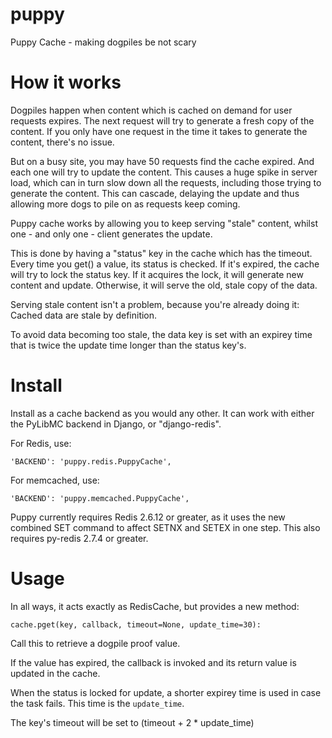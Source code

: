 puppy
=====

Puppy Cache - making dogpiles be not scary

How it works
============

Dogpiles happen when content which is cached on demand for user requests
expires.  The next request will try to generate a fresh copy of the content.
 If you only have one request in the time it takes to generate the content,
there's no issue.

But on a busy site, you may have 50 requests find the cache expired.  And each
one will try to update the content.  This causes a huge spike in server load,
which can in turn slow down all the requests, including those trying to
generate the content.  This can cascade, delaying the update and thus allowing
more dogs to pile on as requests keep coming.

Puppy cache works by allowing you to keep serving "stale" content, whilst one -
and only one - client generates the update.

This is done by having a "status" key in the cache which has the timeout.
Every time you get() a value, its status is checked.  If it's expired, the
cache will try to lock the status key.  If it acquires the lock, it will
generate new content and update.  Otherwise, it will serve the old, stale copy
of the data.

Serving stale content isn't a problem, because you're already doing it: Cached
data are stale by definition.

To avoid data becoming too stale, the data key is set with an expirey time that
is twice the update time longer than the status key's.

Install
=======

Install as a cache backend as you would any other.  It can work with either
the PyLibMC backend in Django, or "django-redis".

For Redis, use:

    'BACKEND': 'puppy.redis.PuppyCache',

For memcached, use:

    'BACKEND': 'puppy.memcached.PuppyCache',

Puppy currently requires Redis 2.6.12 or greater, as it uses the new combined
SET command to affect SETNX and SETEX in one step.  This also requires
py-redis 2.7.4 or greater.

Usage
=====

In all ways, it acts exactly as RedisCache, but provides a new method:

    cache.pget(key, callback, timeout=None, update_time=30):

Call this to retrieve a dogpile proof value.

If the value has expired, the callback is invoked and its return value is
updated in the cache.

When the status is locked for update, a shorter expirey time is used in case
the task fails.  This time is the `update_time`.

The key's timeout will be set to (timeout + 2 * update_time)


